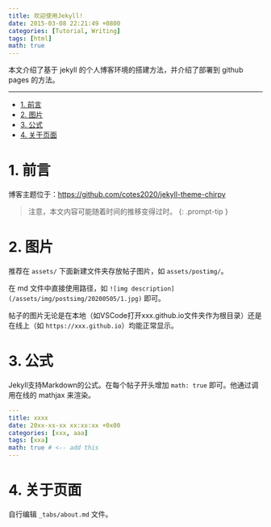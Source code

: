 ```yaml
---
title: 欢迎使用Jekyll!
date: 2015-03-08 22:21:49 +0800
categories: [Tutorial, Writing]
tags: [html]
math: true
---
```


本文介绍了基于 jekyll 的个人博客环境的搭建方法，并介绍了部署到 github pages 的方法。

<!--more-->

 ---
 
- [1. 前言](#1-前言)
- [2. 图片](#2-图片)
- [3. 公式](#3-公式)
- [4. 关于页面](#4-关于页面)

# 1. 前言

博客主题位于：https://github.com/cotes2020/jekyll-theme-chirpy

> 注意，本文内容可能随着时间的推移变得过时。
{: .prompt-tip }

# 2. 图片

推荐在 `assets/` 下面新建文件夹存放帖子图片，如 `assets/postimg/`。

在 md 文件中直接使用路径，如 `![img description](/assets/img/postsimg/20200505/1.jpg)` 即可。

帖子的图片无论是在本地（如VSCode打开xxx.github.io文件夹作为根目录）还是在线上（如 `https://xxx.github.io`）均能正常显示。

# 3. 公式

Jekyll支持Markdown的公式。在每个帖子开头增加 `math: true` 即可。他通过调用在线的 mathjax 来渲染。

```yaml
---
title: xxxx
date: 20xx-xx-xx xx:xx:xx +0x00
categories: [xxx, aaa]
tags: [xxa]
math: true # <-- add this
---
```

# 4. 关于页面

自行编辑 `_tabs/about.md` 文件。